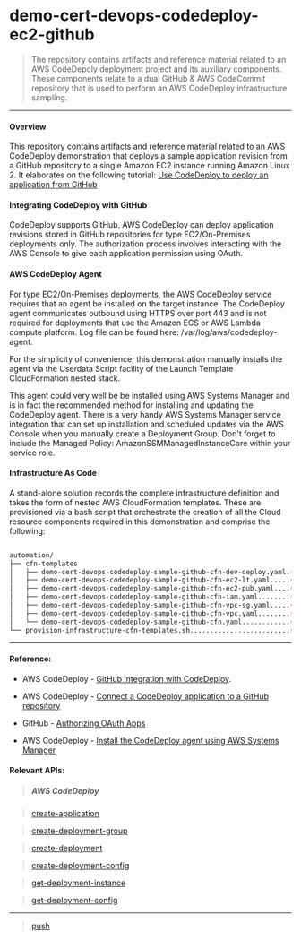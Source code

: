 # demo-cert-devops-codedeploy-ec2-github

> The repository contains artifacts and reference material related to an AWS CodeDepoly deployment project and its auxiliary components. These components relate to a dual GitHub & AWS CodeCommit repository that is used to perform an AWS CodeDeploy infrastructure sampling.

---

#### Overview

This repository contains artifacts and reference material related to an AWS CodeDeploy demonstration that deploys a sample application revision from a GitHub repository to a single Amazon EC2 instance running Amazon Linux 2. It elaborates on the following tutorial: [Use CodeDeploy to deploy an application from GitHub](https://docs.aws.amazon.com/codedeploy/latest/userguide/tutorials-github.html)

#### Integrating CodeDeploy with GitHub

CodeDeploy supports GitHub. AWS CodeDeploy can deploy application revisions stored in GitHub repositories for type EC2/On-Premises deployments only. The authorization process involves interacting with the AWS Console to give each application permission using OAuth.


#### AWS CodeDeploy Agent

For type EC2/On-Premises deployments, the AWS CodeDeploy service requires that an agent be installed on the target instance. The CodeDeploy agent communicates outbound using HTTPS over port 443 and is not required for deployments that use the Amazon ECS or AWS Lambda compute platform. Log file can be found here: /var/log/aws/codedeploy-agent.

For the simplicity of convenience, this demonstration manually installs the agent via the Userdata Script facility of the Launch Template CloudFormation nested stack.

This agent could very well be be installed using AWS Systems Manager and is in fact the recommended method for installing and updating the CodeDeploy agent. There is a very handy AWS Systems Manager service integration that can set up installation and scheduled updates via the AWS Console when you manually create a Deployment Group. Don't forget to include the Managed Policy: AmazonSSMManagedInstanceCore within your service role.

#### Infrastructure As Code

A stand-alone solution records the complete infrastructure definition and takes the form of nested AWS CloudFormation templates. These are provisioned via a bash script that orchestrate the creation of all the Cloud resource components required in this demonstration and comprise the following:


```bash

automation/
├── cfn-templates
│   ├── demo-cert-devops-codedeploy-sample-github-cfn-dev-deploy.yaml.(DEPLOYMENT)
│   ├── demo-cert-devops-codedeploy-sample-github-cfn-ec2-lt.yaml.....(LAUNCH TEMPLATE)
│   ├── demo-cert-devops-codedeploy-sample-github-cfn-ec2-pub.yaml....(EC2 INSTANCE)
│   ├── demo-cert-devops-codedeploy-sample-github-cfn-iam.yaml........(IAM ROLES)
│   ├── demo-cert-devops-codedeploy-sample-github-cfn-vpc-sg.yaml.....(SECURITY GROUP)
│   ├── demo-cert-devops-codedeploy-sample-github-cfn-vpc.yaml........(VPC)
│   └── demo-cert-devops-codedeploy-sample-github-cfn.yaml............(TOP LEVEL)
└── provision-infrastructure-cfn-templates.sh.........................(BASH SCRIPT)

```

--- 

#### Reference:


- AWS CodeDeploy - [GitHub integration with CodeDeploy](https://docs.aws.amazon.com/codedeploy/latest/userguide/integrations-partners-github.html).

- AWS CodeDeploy - [Connect a CodeDeploy application to a GitHub repository](https://docs.aws.amazon.com/codedeploy/latest/userguide/deployments-create-cli-github.html)

- GitHub - [Authorizing OAuth Apps](https://docs.github.com/en/authentication/keeping-your-account-and-data-secure/authorizing-oauth-apps)

- AWS CodeDeploy - [Install the CodeDeploy agent using AWS Systems Manager](https://docs.aws.amazon.com/codedeploy/latest/userguide/codedeploy-agent-operations-install-ssm.html)



#### Relevant APIs:

> ##### _AWS CodeDeploy_

> [create-application](https://awscli.amazonaws.com/v2/documentation/api/latest/reference/deploy/create-application.html)

> [create-deployment-group](https://awscli.amazonaws.com/v2/documentation/api/latest/reference/deploy/create-deployment-group.html)

> [create-deployment](https://awscli.amazonaws.com/v2/documentation/api/latest/reference/deploy/create-deployment.html)

> [create-deployment-config](https://awscli.amazonaws.com/v2/documentation/api/latest/reference/deploy/create-deployment-config.html)

> [get-deployment-instance](https://awscli.amazonaws.com/v2/documentation/api/latest/reference/deploy/get-deployment-instance.html)

> [get-deployment-config](https://awscli.amazonaws.com/v2/documentation/api/latest/reference/deploy/get-deployment-config.html)

--- 

> [push](https://awscli.amazonaws.com/v2/documentation/api/latest/reference/deploy/push.html)
